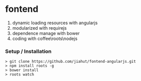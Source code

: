 fontend 
=================

1. dynamic loading resources with angularjs
2. modularized with requirejs 
3. dependence manage with bower 
3. coding with coffee\roots\nodejs


### Setup / Installation

    > git clone https://github.com/jiahut/fontend-angularjs.git
    > npm install roots -g
    > bower install
    > roots watch
